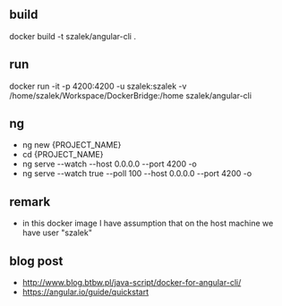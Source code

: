 
## build

docker build -t szalek/angular-cli .


## run

docker run -it -p 4200:4200 -u szalek:szalek -v /home/szalek/Workspace/DockerBridge:/home szalek/angular-cli

## ng

- ng new {PROJECT_NAME}
- cd {PROJECT_NAME}
- ng serve --watch --host 0.0.0.0 --port 4200 -o
- ng serve --watch true --poll 100 --host 0.0.0.0 --port 4200 -o

## remark 
- in this docker image I have assumption that on the host machine we have user "szalek"

## blog post

- http://www.blog.btbw.pl/java-script/docker-for-angular-cli/
- https://angular.io/guide/quickstart